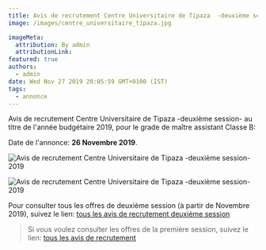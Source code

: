 ```yaml
---
title: Avis de recrutement Centre Universitaire de Tipaza  -deuxième session-
image: /images/centre_universitaire_tipaza.jpg

imageMeta:
  attribution: By admin
  attributionLink:
featured: true
authors:
  - admin
date: Wed Nov 27 2019 20:05:59 GMT+0100 (IST)
tags:
  - annonce
---
```

Avis de recrutement Centre Universitaire de Tipaza  -deuxième session- au titre de l'année budgétaire 2019, pour le grade de maître assistant Classe B:

Date de l'annonce: **26 Novembre 2019**.

![Avis de recrutement Centre Universitaire de Tipaza  -deuxième session- 2019](/images/avis-de-recr-universite-cu-tipaza-dexieme-session.jpg)

![Avis de recrutement Centre Universitaire de Tipaza  -deuxième session- 2019](/images/avis-de-recr-universite-cu-tipaza-dexieme-session-2.jpg)

Pour consulter tous les offres de deuxième session (à partir de Novembre 2019), suivez le lien: [tous les avis de recrutement deuxième session](/tous-les-avis-de-recrutement-mitre-assistant-classe-b-au-titre-de-l-annee-2019-deuxieme-session/)

>Si vous voulez consulter les offres de la première session, suivez le lien: [tous les avis de recrutement](/tous_les_avis_de_recrutement_annee_budgetaire_2019/)
